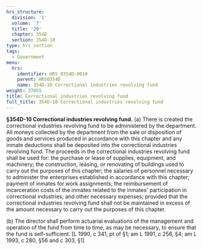 ```yaml
---
hrs_structure:
  division: '1'
  volume: '7'
  title: '20'
  chapter: 354D
  section: 354D-10
type: hrs_section
tags:
  - Government
menu:
  hrs:
    identifier: HRS_0354D-0010
    parent: HRS0354D
    name: 354D-10 Correctional industries revolving fund
weight: 37055
title: Correctional industries revolving fund
full_title: 354D-10 Correctional industries revolving fund
---
```

**§354D-10 Correctional industries revolving fund.** (a) There is created the correctional industries revolving fund to be administered by the department. All moneys collected by the department from the sale or disposition of goods and services produced in accordance with this chapter and any inmate deductions shall be deposited into the correctional industries revolving fund. The proceeds in the correctional industries revolving fund shall be used for: the purchase or lease of supplies, equipment, and machinery; the construction, leasing, or renovating of buildings used to carry out the purposes of this chapter; the salaries of personnel necessary to administer the enterprises established in accordance with this chapter; payment of inmates for work assignments; the reimbursement of incarceration costs of the inmates related to the inmates' participation in correctional industries; and other necessary expenses; provided that the correctional industries revolving fund shall not be maintained in excess of the amount necessary to carry out the purposes of this chapter.

(b) The director shall perform actuarial evaluations of the management and operation of the fund from time to time, as may be necessary, to ensure that the fund is self-sufficient. [L 1990, c 341, pt of §1; am L 1991, c 256, §4; am L 1993, c 280, §56 and c 303, §1]